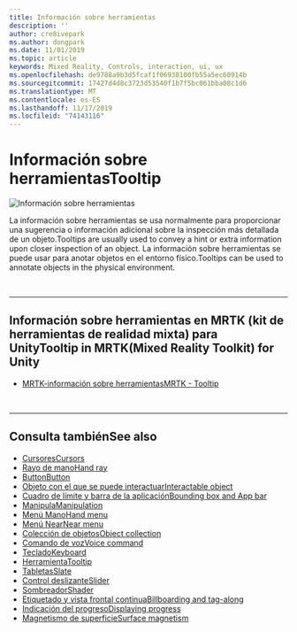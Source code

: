 ```yaml
---
title: Información sobre herramientas
description: ''
author: cre8ivepark
ms.author: dongpark
ms.date: 11/01/2019
ms.topic: article
keywords: Mixed Reality, Controls, interaction, ui, ux
ms.openlocfilehash: de9788a9b3d5fcaf1f06938100fb55a5ec60914b
ms.sourcegitcommit: 17427d4d8c3723d53540f1b7f5bc061bba08c1d6
ms.translationtype: MT
ms.contentlocale: es-ES
ms.lasthandoff: 11/17/2019
ms.locfileid: "74143116"
---
```

# <a name="tooltip"></a><span data-ttu-id="a750f-103">Información sobre herramientas</span><span class="sxs-lookup"><span data-stu-id="a750f-103">Tooltip</span></span>

![Información sobre herramientas](images/UX/UX_Hero_Tooltip.jpg)

<span data-ttu-id="a750f-105">La información sobre herramientas se usa normalmente para proporcionar una sugerencia o información adicional sobre la inspección más detallada de un objeto.</span><span class="sxs-lookup"><span data-stu-id="a750f-105">Tooltips are usually used to convey a hint or extra information upon closer inspection of an object.</span></span> <span data-ttu-id="a750f-106">La información sobre herramientas se puede usar para anotar objetos en el entorno físico.</span><span class="sxs-lookup"><span data-stu-id="a750f-106">Tooltips can be used to annotate objects in the physical environment.</span></span>

<br>

---

## <a name="tooltip-in-mrtkmixed-reality-toolkit-for-unity"></a><span data-ttu-id="a750f-107">Información sobre herramientas en MRTK (kit de herramientas de realidad mixta) para Unity</span><span class="sxs-lookup"><span data-stu-id="a750f-107">Tooltip in MRTK(Mixed Reality Toolkit) for Unity</span></span>

* [<span data-ttu-id="a750f-108">MRTK-información sobre herramientas</span><span class="sxs-lookup"><span data-stu-id="a750f-108">MRTK - Tooltip</span></span>](https://microsoft.github.io/MixedRealityToolkit-Unity/Documentation/README_Tooltip.html)

<br>

---

## <a name="see-also"></a><span data-ttu-id="a750f-109">Consulta también</span><span class="sxs-lookup"><span data-stu-id="a750f-109">See also</span></span>

* [<span data-ttu-id="a750f-110">Cursores</span><span class="sxs-lookup"><span data-stu-id="a750f-110">Cursors</span></span>](cursors.md)
* [<span data-ttu-id="a750f-111">Rayo de mano</span><span class="sxs-lookup"><span data-stu-id="a750f-111">Hand ray</span></span>](point-and-commit.md)
* [<span data-ttu-id="a750f-112">Button</span><span class="sxs-lookup"><span data-stu-id="a750f-112">Button</span></span>](button.md)
* [<span data-ttu-id="a750f-113">Objeto con el que se puede interactuar</span><span class="sxs-lookup"><span data-stu-id="a750f-113">Interactable object</span></span>](interactable-object.md)
* [<span data-ttu-id="a750f-114">Cuadro de límite y barra de la aplicación</span><span class="sxs-lookup"><span data-stu-id="a750f-114">Bounding box and App bar</span></span>](app-bar-and-bounding-box.md)
* [<span data-ttu-id="a750f-115">Manipula</span><span class="sxs-lookup"><span data-stu-id="a750f-115">Manipulation</span></span>](direct-manipulation.md)
* [<span data-ttu-id="a750f-116">Menú Mano</span><span class="sxs-lookup"><span data-stu-id="a750f-116">Hand menu</span></span>](hand-menu.md)
* [<span data-ttu-id="a750f-117">Menú Near</span><span class="sxs-lookup"><span data-stu-id="a750f-117">Near menu</span></span>](near-menu.md)
* [<span data-ttu-id="a750f-118">Colección de objetos</span><span class="sxs-lookup"><span data-stu-id="a750f-118">Object collection</span></span>](object-collection.md)
* [<span data-ttu-id="a750f-119">Comando de voz</span><span class="sxs-lookup"><span data-stu-id="a750f-119">Voice command</span></span>](voice-input.md)
* [<span data-ttu-id="a750f-120">Teclado</span><span class="sxs-lookup"><span data-stu-id="a750f-120">Keyboard</span></span>](keyboard.md)
* [<span data-ttu-id="a750f-121">Herramienta</span><span class="sxs-lookup"><span data-stu-id="a750f-121">Tooltip</span></span>](tooltip.md)
* [<span data-ttu-id="a750f-122">Tabletas</span><span class="sxs-lookup"><span data-stu-id="a750f-122">Slate</span></span>](slate.md)
* [<span data-ttu-id="a750f-123">Control deslizante</span><span class="sxs-lookup"><span data-stu-id="a750f-123">Slider</span></span>](slider.md)
* [<span data-ttu-id="a750f-124">Sombreador</span><span class="sxs-lookup"><span data-stu-id="a750f-124">Shader</span></span>](shader.md)
* [<span data-ttu-id="a750f-125">Etiquetado y vista frontal continua</span><span class="sxs-lookup"><span data-stu-id="a750f-125">Billboarding and tag-along</span></span>](billboarding-and-tag-along.md)
* [<span data-ttu-id="a750f-126">Indicación del progreso</span><span class="sxs-lookup"><span data-stu-id="a750f-126">Displaying progress</span></span>](progress.md)
* [<span data-ttu-id="a750f-127">Magnetismo de superficie</span><span class="sxs-lookup"><span data-stu-id="a750f-127">Surface magnetism</span></span>](surface-magnetism.md)
